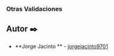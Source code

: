 ### Otras Validaciones

## Autor ✒️

* **Jorge Jacinto ** - [jorgejacinto9701](https://github.com/jorgejacinto9701)

